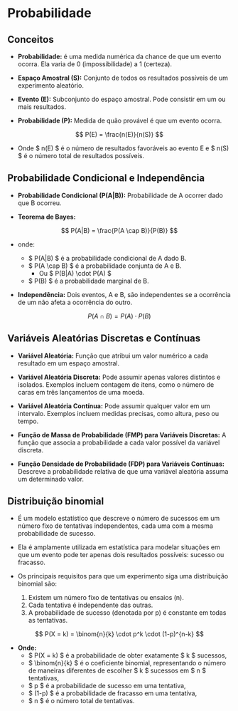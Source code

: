 # Probabilidade

## Conceitos

- **Probabilidade:** é uma medida numérica da chance de que um evento ocorra. Ela varia de 0 (impossibilidade) a 1 (certeza).

- **Espaço Amostral (S):** Conjunto de todos os resultados possíveis de um experimento aleatório.
- **Evento (E):** Subconjunto do espaço amostral. Pode consistir em um ou mais resultados.

- **Probabilidade (P):** Medida de quão provável é que um evento ocorra.

$$ P(E) = \frac{n(E)}{n(S)} $$

- Onde $ n(E) $ é o número de resultados favoráveis ao evento E e $ n(S) $ é o número total de resultados possíveis.

## Probabilidade Condicional e Independência

- **Probabilidade Condicional (P(A|B)):** Probabilidade de A ocorrer dado que B ocorreu.

- **Teorema de Bayes:**

$$ P(A|B) = \frac{P(A \cap B)}{P(B)} $$

- onde:

  - $ P(A|B) $ é a probabilidade condicional de A dado B.
  - $ P(A \cap B) $ é a probabilidade conjunta de A e B.
    - Ou $ P(B|A) \cdot P(A) $
  - $ P(B) $ é a probabilidade marginal de B.

- **Independência:** Dois eventos, A e B, são independentes se a ocorrência de um não afeta a ocorrência do outro.

$$ P(A \cap B) = P(A) \cdot P(B) $$

## Variáveis Aleatórias Discretas e Contínuas

- **Variável Aleatória:** Função que atribui um valor numérico a cada resultado em um espaço amostral.

- **Variável Aleatória Discreta:** Pode assumir apenas valores distintos e isolados. Exemplos incluem contagem de itens, como o número de caras em três lançamentos de uma moeda.

- **Variável Aleatória Contínua:** Pode assumir qualquer valor em um intervalo. Exemplos incluem medidas precisas, como altura, peso ou tempo.

- **Função de Massa de Probabilidade (FMP) para Variáveis Discretas:** A função que associa a probabilidade a cada valor possível da variável discreta.

- **Função Densidade de Probabilidade (FDP) para Variáveis Contínuas:** Descreve a probabilidade relativa de que uma variável aleatória assuma um determinado valor.

## Distribuição binomial

- É um modelo estatístico que descreve o número de sucessos em um número fixo de tentativas independentes, cada uma com a mesma probabilidade de sucesso.
- Ela é amplamente utilizada em estatística para modelar situações em que um evento pode ter apenas dois resultados possíveis: sucesso ou fracasso.

- Os principais requisitos para que um experimento siga uma distribuição binomial são:

  1. Existem um número fixo de tentativas ou ensaios (n).
  2. Cada tentativa é independente das outras.
  3. A probabilidade de sucesso (denotada por p) é constante em todas as tentativas.

$$ P(X = k) = \binom{n}{k} \cdot p^k \cdot (1-p)^{n-k} $$

- **Onde:**
  - $ P(X = k) $ é a probabilidade de obter exatamente $ k $ sucessos,
  - $ \binom{n}{k} $ é o coeficiente binomial, representando o número de maneiras diferentes de escolher $ k $ sucessos em $ n $ tentativas,
  - $ p $ é a probabilidade de sucesso em uma tentativa,
  - $ (1-p) $ é a probabilidade de fracasso em uma tentativa,
  - $ n $ é o número total de tentativas.
